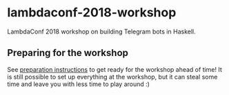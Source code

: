 # lambdaconf-2018-workshop

LambdaConf 2018 workshop on building Telegram bots in Haskell.

## Preparing for the workshop

See [preparation instructions](PREPARE.md) to get ready for the workshop ahead of time!
It is still possible to set up everything at the workshop, but it can steal some time
and leave you with less time to play around :)
